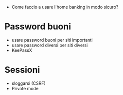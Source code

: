 
* Come faccio a usare l'home banking in modo sicuro?

# Password buoni #

* usare password buoni per siti importanti
* usare password diversi per siti diversi
* KeePassX

# Sessioni #

* sloggarsi (CSRF)
* Private mode
